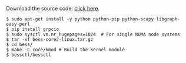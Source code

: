 Download the source code: [click here](https://github.com/NetSys/bess/releases/download/v0.3.0/bess-x86-64-linux.tar.gz).

```
$ sudo apt-get install -y python python-pip python-scapy libgraph-easy-perl
$ pip install grpcio
$ sudo sysctl vm.nr_hugepages=1024  # For single NUMA node systems
$ tar -xf bess-core2-linux.tar.gz
$ cd bess/
$ make -C core/kmod # Build the kernel module
$ bessctl/bessctl
```
